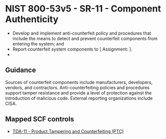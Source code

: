# NIST 800-53v5 - SR-11 - Component Authenticity
- Develop and implement anti-counterfeit policy and procedures that include the means to detect and prevent counterfeit components from entering the system; and
- Report counterfeit system components to \[ Assignment:  \].
- 
## Guidance
Sources of counterfeit components include manufacturers, developers, vendors, and contractors. Anti-counterfeiting policies and procedures support tamper resistance and provide a level of protection against the introduction of malicious code. External reporting organizations include CISA.
## Mapped SCF controls
- [TDA-11 - Product Tampering and Counterfeiting (PTC)](../scf/tda-11-producttamperingandcounterfeitingptc.md)
